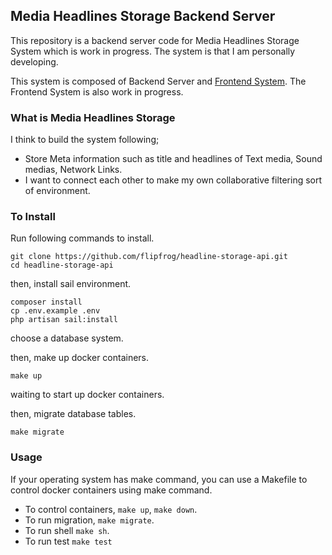 ## Media Headlines Storage Backend Server

This repository is a backend server code for Media Headlines Storage System which is work in progress.
The system is that I am personally developing.

This system is composed of Backend Server and [Frontend System](https://github.com/flipfrog/headline-storage-frontend).
The Frontend System is also work in progress.

### What is Media Headlines Storage

I think to build the system following;
- Store Meta information such as title and headlines of Text media, Sound medias, Network Links.
- I want to connect each other to make my own collaborative filtering sort of environment.

### To Install
Run following commands to install.
```shell
git clone https://github.com/flipfrog/headline-storage-api.git
cd headline-storage-api
```
then, install sail environment.
```shell
composer install
cp .env.example .env
php artisan sail:install
```
choose a database system.

then, make up docker containers.
```shell
make up
```
waiting to start up docker containers.

then, migrate database tables.
```shell
make migrate
```

### Usage

If your operating system has make command, you can use a Makefile to control docker containers using make command.
- To control containers, `make up`, `make down`.
- To run migration, `make migrate`.
- To run shell `make sh`.
- To run test `make test`
